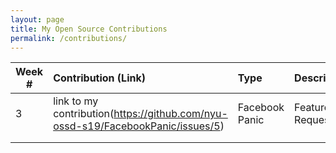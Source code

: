 ```yaml
---
layout: page
title: My Open Source Contributions
permalink: /contributions/
---
```


<!-- 
Type of the contribution should be "Wikipedia edit", "OpenStreet Map feature", "Documentation", "Course website", "Blog", 
"Browse Add-on", etc. 

The descriptioin should include a brief summary of what you did. 

Replace the first row with your contribution. 

--> 





| Week #       | Contribution (Link)  | Type  | Description | 
|---|:---|:---|:---| 
|  3   | link to my contribution(https://github.com/nyu-ossd-s19/FacebookPanic/issues/5)    | Facebook Panic    |   Feature Request    |
|     |     |     |      |
|     |     |     |      |
